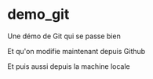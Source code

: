 # demo_git
Une démo de Git qui se passe bien

Et qu'on modifie maintenant depuis Github

Et puis aussi depuis la machine locale
